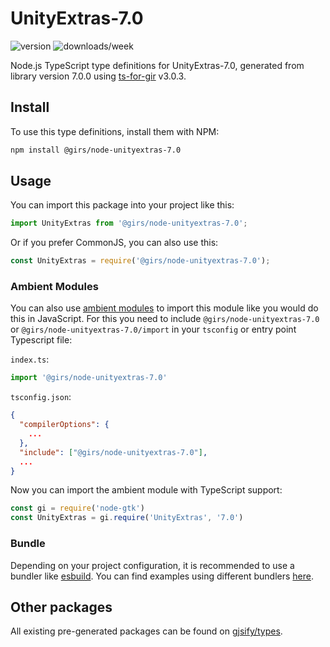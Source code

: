 
# UnityExtras-7.0

![version](https://img.shields.io/npm/v/@girs/node-unityextras-7.0)
![downloads/week](https://img.shields.io/npm/dw/@girs/node-unityextras-7.0)


Node.js TypeScript type definitions for UnityExtras-7.0, generated from library version 7.0.0 using [ts-for-gir](https://github.com/gjsify/ts-for-gir) v3.0.3.


## Install

To use this type definitions, install them with NPM:
```bash
npm install @girs/node-unityextras-7.0
```

## Usage

You can import this package into your project like this:
```ts
import UnityExtras from '@girs/node-unityextras-7.0';
```

Or if you prefer CommonJS, you can also use this:
```ts
const UnityExtras = require('@girs/node-unityextras-7.0');
```

### Ambient Modules

You can also use [ambient modules](https://github.com/gjsify/ts-for-gir/tree/main/packages/cli#ambient-modules) to import this module like you would do this in JavaScript.
For this you need to include `@girs/node-unityextras-7.0` or `@girs/node-unityextras-7.0/import` in your `tsconfig` or entry point Typescript file:

`index.ts`:
```ts
import '@girs/node-unityextras-7.0'
```

`tsconfig.json`:
```json
{
  "compilerOptions": {
    ...
  },
  "include": ["@girs/node-unityextras-7.0"],
  ...
}
```

Now you can import the ambient module with TypeScript support: 

```ts
const gi = require('node-gtk')
const UnityExtras = gi.require('UnityExtras', '7.0')
```


### Bundle

Depending on your project configuration, it is recommended to use a bundler like [esbuild](https://esbuild.github.io/). You can find examples using different bundlers [here](https://github.com/gjsify/ts-for-gir/tree/main/examples).

## Other packages

All existing pre-generated packages can be found on [gjsify/types](https://github.com/gjsify/types).

